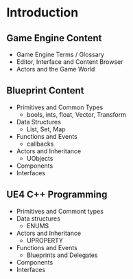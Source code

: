  # Introduction





## Game Engine Content
- Game Engine Terms / Glossary
- Editor, Interface and Content Browser
- Actors and the Game World


## Blueprint Content
- Primitives and Common Types
  - bools, ints, float, Vector, Transform
- Data Structures
  - List, Set, Map
- Functions and Events
  - callbacks
- Actors and Inheritance
  - UObjects
- Components
- Interfaces

## UE4 C++ Programming
- Primitives and Commont types
- Data structures
  - ENUMS
- Actors and Inheritance
  - UPROPERTY
- Functions and Events
  - Blueprints and Delegates
- Components
- Interfaces 


